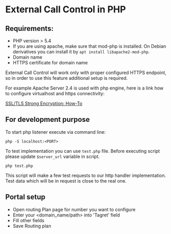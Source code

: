 # External Call Control in PHP

Requirements:
--
- PHP version > 5.4
- If you are using apache, make sure that mod-php is installed. On Debian derivatives 
  you can install it by ``apt install libapache2-mod-php``.
- Domain name
- HTTPS certificate for domain name

External Call Control will work only with proper configured HTTPS endpoint, so in order to use this feature additional setup is required.

For example Apache Server 2.4 is used with php engine, here is a link how to configure virtualhost and https connectivity:

[SSL/TLS Strong Encryption: How-To](https://httpd.apache.org/docs/2.4/ssl/ssl_howto.html)


For development purpose
--
To start php listener execute via command line:

```php -S localhost:<PORT>```

To test implementation you can use ``test.php`` file. Before executing script please update `$server_url` variable in script.

```php test.php```

This script will make a few test requests to our http handler implementation. Test data which will be in request is close to the real one.

Portal setup
--
 * Open routing Plan page for number you want to configure
 * Enter your <domain_name/path> into 'Tagret' field
 * Fill other fields
 * Save Routing plan
